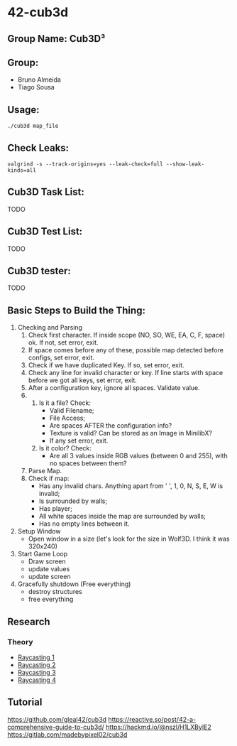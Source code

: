 # 42-cub3d
## Group Name: Cub3D³

## Group:

- Bruno Almeida
- Tiago Sousa

## Usage:

`./cub3d map_file`

## Check Leaks:

`valgrind -s --track-origins=yes --leak-check=full --show-leak-kinds=all`

## Cub3D Task List:

TODO

## Cub3D Test List:

TODO

## Cub3D tester:

TODO

## Basic Steps to Build the Thing:
1. Checking and Parsing
   1. Check first character. If inside scope (NO, SO, WE, EA, C, F, space) ok. If not, set error, exit.
   2. If space comes before any of these, possible map detected before configs, set error, exit.
   3. Check if we have duplicated Key. If so, set error, exit.
   4. Check any line for invalid character or key. If line starts with space before we got all keys, set error, exit.
   5. After a configuration key, ignore all spaces. Validate value.
   6. 1. Is it a file? Check:
         - Valid Filename;
         - File Access;
         - Are spaces AFTER the configuration info?
         - Texture is valid? Can be stored as an Image in MinilibX?
         - If any set error, exit.
      2. Is it color? Check:
         - Are all 3 values inside RGB values (between 0 and 255), with no spaces between them?
   7. Parse Map.
   8. Check if map:
      - Has any invalid chars. Anything apart from ' ', 1, 0, N, S, E, W is invalid;
      - Is surrounded by walls;
      - Has player;
      - All white spaces inside the map are surrounded by walls;
      - Has no empty lines between it.
2. Setup Window
   - Open window in a size (let's look for the size in Wolf3D. I think it was 320x240)
3. Start Game Loop
   - Draw screen
   - update values
   - update screen
4. Gracefully shutdown (Free everything)
   - destroy structures
   - free everything

## Research
### Theory
- [Raycasting 1](https://lodev.org/cgtutor/raycasting.html)
- [Raycasting 2](https://lodev.org/cgtutor/raycasting2.html)
- [Raycasting 3](https://lodev.org/cgtutor/raycasting3.html)
- [Raycasting 4](https://lodev.org/cgtutor/raycasting4.html)

## Tutorial
https://github.com/gleal42/cub3d
https://reactive.so/post/42-a-comprehensive-guide-to-cub3d/
https://hackmd.io/@nszl/H1LXByIE2
https://gitlab.com/madebypixel02/cub3d
